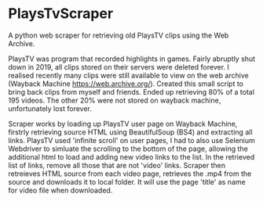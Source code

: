 # PlaysTvScraper
A python web scraper for retrieving old PlaysTV clips using the Web Archive. 

PlaysTV was program that recorded highlights in games. Fairly abruptly shut down in 2019, all clips stored on their servers were deleted forever. 
I realised recently many clips were still available to view on the web archive (Wayback Machine https://web.archive.org/).
Created this small script to bring back clips from myself and friends. Ended up retrieving 80% of a total 195 videos. The other 20% were not stored on wayback machine, unfortunately lost forever.

Scraper works by loading up PlaysTV user page on Wayback Machine, firstrly retrieving source HTML using BeautifulSoup (BS4) and extracting all links.
PlaysTV used 'infinite scroll' on user pages, I had to also use Selenium Webdriver to simluate the scrolling to the bottom of the page, allowing the additional html to load and adding new video links to the list.
In the retrieved list of links, remove all those that are not 'video' links. 
Scraper then retreieves HTML source from each video page, retrieves the .mp4 from the source and downloads it to local folder. 
It will use the page 'title' as name for video file when downloaded.

